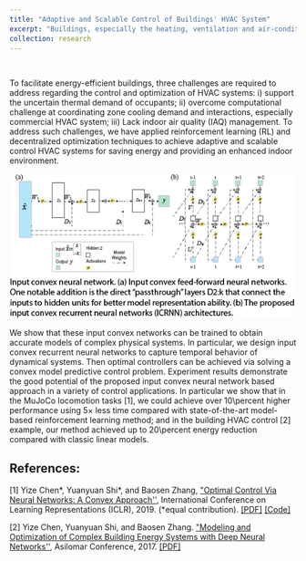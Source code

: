 ```yaml
---
title: "Adaptive and Scalable Control of Buildings' HVAC System"
excerpt: "Buildings, especially the heating, ventilation and air-conditioning systems, accounts for a large proportion of energy consumption. How to improve its efficiency is a critical issue, which relies a computationally efficient control method for the operation of HVAC system to improve energy efficiency while providing comfortable indoor environment. "
collection: research
---
```

<p>&nbsp;</p>

To facilitate energy-efficient buildings, three challenges are required to address regarding the control and optimization of HVAC systems: i) support the uncertain thermal demand of occupants; ii) overcome computational challenge at coordinating zone cooling demand and interactions, especially commercial HVAC system; iii) Lack indoor air quality (IAQ) management. To address such challenges, we have applied reinforcement learning (RL) and decentralized optimization techniques to achieve adaptive and scalable control HVAC systems for saving energy and providing an enhanced indoor environment. 

<p align="center">
	<img src='/images/research/architecture.png'>
</p>
We show that these input convex networks can be trained to obtain accurate models of complex physical systems. In particular, we design input convex recurrent neural networks to capture temporal behavior of dynamical systems. Then optimal controllers can be achieved via solving a convex model predictive control problem. Experiment results demonstrate the good potential of the proposed input convex neural network based approach in a variety of control applications. In particular we show that in the MuJoCo locomotion tasks [1], we could achieve over 10\percent higher performance using 5× less time compared with state-of-the-art model-based reinforcement learning method; and in the building HVAC control [2] example, our method achieved up to 20\percent energy reduction compared with classic linear models.

## References:

[1] Yize Chen\*, Yuanyuan Shi\*, and Baosen Zhang, ["Optimal Control Via Neural Networks: A Convex Approach''](https://openreview.net/forum?id=H1MW72AcK7), International Conference on Learning Representations (ICLR), 2019.  (*equal contribution). [[PDF]](https://arxiv.org/pdf/1805.11835.pdf) [[Code]](https://github.com/chennnnnyize/Optimal-Control-via-Neural-Networks)

[2] Yize Chen, Yuanyuan Shi, and Baosen Zhang. ["Modeling and Optimization of Complex Building Energy Systems with Deep Neural Networks''](https://arxiv.org/abs/1711.02278), Asilomar Conference, 2017. [[PDF]](https://arxiv.org/pdf/1711.02278.pdf)
